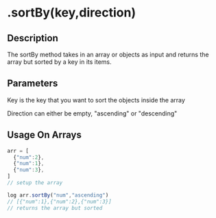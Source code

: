 # .sortBy(key,direction)

## Description

The sortBy method takes in an array or objects as input and returns the array but sorted by a key in its items.

## Parameters

Key is the key that you want to sort the objects inside the array

Direction can either be empty, "ascending" or "descending"

## Usage On Arrays

```javascript
arr = [
  {"num":2},
  {"num":1},
  {"num":3},
]
// setup the array

log arr.sortBy("num","ascending")
// [{"num":1},{"num":2},{"num":3}]
// returns the array but sorted
```

